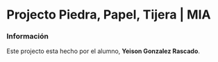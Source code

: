 # Projecto Piedra, Papel, Tijera | MIA

### Información

Este projecto esta hecho por el alumno, **Yeison Gonzalez Rascado**.

